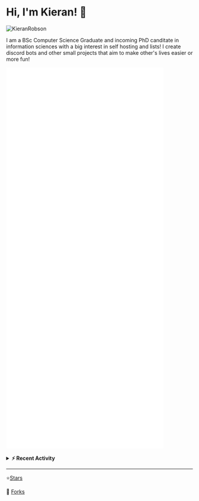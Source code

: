 
# Hi, I'm Kieran! 👋  

<p>
    <img src="https://komarev.com/ghpvc/?username=KieranRobson" alt="KieranRobson"/>       
</p>

I am a BSc Computer Science Graduate and incoming PhD canditate in information sciences with a big interest in self hosting and lists! I create discord bots and other small projects that aim to make other's lives easier or more fun!


<!-- Stats -->
![Metrics](assets/metrics.plugin.activity.svg) 

<!-- Recenet Activity -->
<details>
<summary><b>⚡ Recent Activity</b></summary>

<!--START_SECTION:activity-->
1. 💪 Opened PR [#3](https://github.com/sethcottle/littlelink-extended/pull/3) in [sethcottle/littlelink-extended](https://github.com/sethcottle/littlelink-extended)
2. 💪 Opened PR [#2](https://github.com/sethcottle/littlelink-extended/pull/2) in [sethcottle/littlelink-extended](https://github.com/sethcottle/littlelink-extended)
3. 💪 Opened PR [#204](https://github.com/techno-tim/littlelink-server/pull/204) in [techno-tim/littlelink-server](https://github.com/techno-tim/littlelink-server)
4. 💪 Opened PR [#203](https://github.com/techno-tim/littlelink-server/pull/203) in [techno-tim/littlelink-server](https://github.com/techno-tim/littlelink-server)
5. 💪 Opened PR [#3243](https://github.com/awesome-selfhosted/awesome-selfhosted/pull/3243) in [awesome-selfhosted/awesome-selfhosted](https://github.com/awesome-selfhosted/awesome-selfhosted)
6. 🗣 Commented on [#2094](https://github.com/awesome-selfhosted/awesome-selfhosted/issues/2094) in [awesome-selfhosted/awesome-selfhosted](https://github.com/awesome-selfhosted/awesome-selfhosted)
7. 💪 Opened PR [#3241](https://github.com/awesome-selfhosted/awesome-selfhosted/pull/3241) in [awesome-selfhosted/awesome-selfhosted](https://github.com/awesome-selfhosted/awesome-selfhosted)
8. 💪 Opened PR [#3240](https://github.com/awesome-selfhosted/awesome-selfhosted/pull/3240) in [awesome-selfhosted/awesome-selfhosted](https://github.com/awesome-selfhosted/awesome-selfhosted)
9. 💪 Opened PR [#3239](https://github.com/awesome-selfhosted/awesome-selfhosted/pull/3239) in [awesome-selfhosted/awesome-selfhosted](https://github.com/awesome-selfhosted/awesome-selfhosted)
10. 🗣 Commented on [#3237](https://github.com/awesome-selfhosted/awesome-selfhosted/issues/3237) in [awesome-selfhosted/awesome-selfhosted](https://github.com/awesome-selfhosted/awesome-selfhosted)
<!--END_SECTION:activity-->

More Activity [Here](pages/RECENT-ACTIVITY.md)
</details>
</p>


-----
⭐[Stars](pages/STARRED-REPOS.md)

🍴 [Forks](https://github.com/forks-by-kieran)
